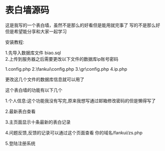 # 表白墙源码
这是我写的一个表白墙，虽然不是那么的好看但是能用就完事了
写的不是那么好但是希望能分享和大家一起学习

安装教程:	 

1.先导入数据库文件 biao.sql  
2.上传到服务器之后需要更改以下文件的数据库ip账号密码

1.config.php
2.\fankui\config.php
3.\gr\config.php
4.ip.php

更改这几个文件的数据库信息就可以用了


这个表白墙的功能有以下几个

1.个人信息:这个功能我没有写完,原来我想写通过邮箱修改密码的但是懒得写了

2.最新表白查看

3.主页面显示十条最新的表白记录

4.问题反馈,反馈的记录可以通过这个页面查看  你的域名/fankui/zs.php

5.登陆注册系统
